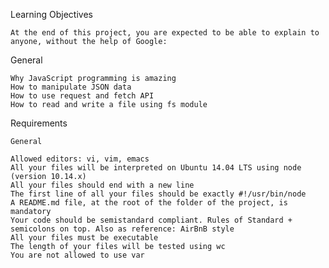 Learning Objectives

    At the end of this project, you are expected to be able to explain to anyone, without the help of Google:

General

    Why JavaScript programming is amazing
    How to manipulate JSON data
    How to use request and fetch API
    How to read and write a file using fs module

Requirements

    General

    Allowed editors: vi, vim, emacs
    All your files will be interpreted on Ubuntu 14.04 LTS using node (version 10.14.x)
    All your files should end with a new line
    The first line of all your files should be exactly #!/usr/bin/node
    A README.md file, at the root of the folder of the project, is mandatory
    Your code should be semistandard compliant. Rules of Standard + semicolons on top. Also as reference: AirBnB style
    All your files must be executable
    The length of your files will be tested using wc
    You are not allowed to use var
